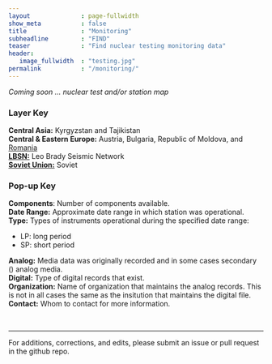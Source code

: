 ```yaml
---
layout              : page-fullwidth
show_meta           : false
title               : "Monitoring"
subheadline         : "FIND"
teaser              : "Find nuclear testing monitoring data"
header:
   image_fullwidth  : "testing.jpg"
permalink           : "/monitoring/"
---
```

 *Coming soon ... nuclear test and/or station map*

<!---
<iframe src="../pages/maps/station_map.html" width="1000px" height="666px"></iframe>
--->

### Layer Key
**Central Asia:** Kyrgyzstan and Tajikistan  
**Central & Eastern Europe:** Austria, Bulgaria, Republic of Moldova, and [Romania](../organizations/romania)  
[**LBSN:**](../monitoring/leobrady) Leo Brady Seismic Network  
[**Soviet Union:**](../monitoring/soviet_union) Soviet   


### Pop-up Key

**Components**: Number of components available.
<br>
**Date Range:** Approximate date range in which station was operational.
<br>
**Type:** Types of instruments operational during the specified date range:
  * LP: long period
  * SP: short period

**Analog:**  Media data was originally recorded and in some cases secondary () analog media.
<br>
**Digital:** Type of digital records that exist.
<br>
**Organization:** Name of organization that maintains the analog records. This is not in all cases the same as the insitution that maintains the digital file.
<br>
**Contact:** Whom to contact for more information.


<br>



---

For additions, corrections, and edits, please submit an issue or pull request in the github repo.
